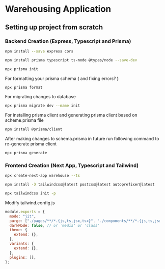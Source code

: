 # Warehousing Application

## Setting up project from scratch

### Backend Creation (Express, Typescript and Prisma)

```bash
npm install --save express cors

npm install prisma typescript ts-node @types/node --save-dev

npx prisma init
```

For formatting your prisma schema ( and fixing errors? )

```bash
npx prisma format
```

For migrating changes to database

```bash
npx prisma migrate dev --name init
```

For installing prisma client and generating prisma client based on scheme.prisma file

```bash
npm install @prisma/client
```

After making changes to schema.prisma in future run following command to re-generate prisma client

```bash
npx prisma generate
```

### Frontend Creation (Next App, Typescript and Tailwind)

```bash
npx create-next-app warehouse --ts

npm install -D tailwindcss@latest postcss@latest autoprefixer@latest

npx tailwindcss init -p
```

Modify tailwind.config.js

```javascript
module.exports = {
  mode: "jit",
  purge: ["./pages/**/*.{js,ts,jsx,tsx}", "./components/**/*.{js,ts,jsx,tsx}"],
  darkMode: false, // or 'media' or 'class'
  theme: {
    extend: {},
  },
  variants: {
    extend: {},
  },
  plugins: [],
};
```
